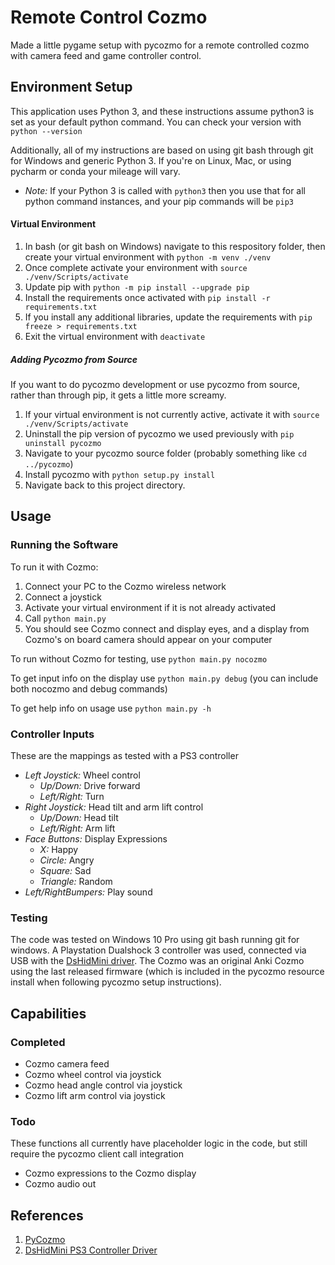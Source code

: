 # Remote Control Cozmo

Made a little pygame setup with pycozmo for a remote controlled cozmo with camera feed and game controller control.

## Environment Setup
This application uses Python 3, and these instructions assume python3 is set as your default python command. You can check your version with ```python --version```

Additionally, all of my instructions are based on using git bash through git for Windows and generic Python 3. If you're on Linux, Mac, or using pycharm or conda your mileage will vary.

- *Note:* If your Python 3 is called with ```python3``` then you use that for all python command instances, and your pip commands will be ```pip3```

#### Virtual Environment

1. In bash (or git bash on Windows) navigate to this respository folder, then create your virtual environment with ```python -m venv ./venv```
2. Once complete activate your environment with ```source ./venv/Scripts/activate```
3. Update pip with ```python -m pip install --upgrade pip```
3. Install the requirements once activated with ```pip install -r requirements.txt```
4. If you install any additional libraries, update the requirements with ```pip freeze > requirements.txt```
5. Exit the virtual environment with ```deactivate```


##### Adding Pycozmo from Source
If you want to do pycozmo development or use pycozmo from source, rather than through pip, it gets a little more screamy.

1. If your virtual environment is not currently active, activate it with ```source ./venv/Scripts/activate```
2. Uninstall the pip version of pycozmo we used previously with ```pip uninstall pycozmo```
2. Navigate to your pycozmo source folder (probably something like ```cd ../pycozmo```)
3. Install pycozmo with ```python setup.py install```
4. Navigate back to this project directory.

## Usage

### Running the Software
To run it with Cozmo:

1. Connect your PC to the Cozmo wireless network
2. Connect a joystick
3. Activate your virtual environment if it is not already activated
4. Call ```python main.py```
5. You should see Cozmo connect and display eyes, and a display from Cozmo's on board camera should appear on your computer

To run without Cozmo for testing, use ```python main.py nocozmo```

To get input info on the display use ```python main.py debug``` (you can include both nocozmo and debug commands)

To get help info on usage use ```python main.py -h```

### Controller Inputs
These are the mappings as tested with a PS3 controller

 - *Left Joystick:* Wheel control
    - *Up/Down:* Drive forward
    - *Left/Right:* Turn
 - *Right Joystick:* Head tilt and arm lift control
    - *Up/Down:* Head tilt
    - *Left/Right:* Arm lift
 - *Face Buttons:* Display Expressions
    - *X:* Happy
    - *Circle:* Angry
    - *Square:* Sad
    - *Triangle:* Random
 - *Left/RightBumpers:* Play sound


### Testing
The code was tested on Windows 10 Pro using git bash running git for windows. A Playstation Dualshock 3 controller was used, connected via USB with the [DsHidMini driver](https://github.com/ViGEm/DsHidMini). The Cozmo was an original Anki Cozmo using the last released firmware (which is included in the pycozmo resource install when following pycozmo setup instructions).

## Capabilities

### Completed

 - Cozmo camera feed
 - Cozmo wheel control via joystick
 - Cozmo head angle control via joystick
 - Cozmo lift arm control via joystick

### Todo
These functions all currently have placeholder logic in the code, but still require the pycozmo client call integration

 - Cozmo expressions to the Cozmo display
 - Cozmo audio out


## References
1. [PyCozmo](https://github.com/zayfod/pycozmo)
2. [DsHidMini PS3 Controller Driver](https://github.com/ViGEm/DsHidMini)